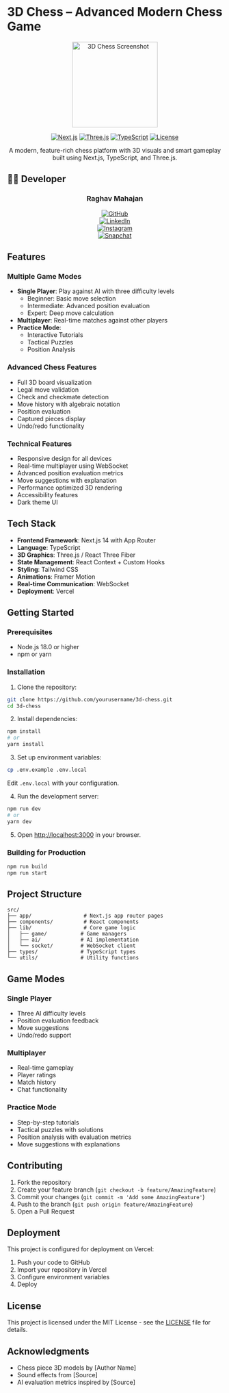 # 3D Chess – Advanced Modern Chess Game

<div align="center">
  <img src="public/screenshot.png" alt="3D Chess Screenshot" width="200"/>

  [![Next.js](https://img.shields.io/badge/Next.js-14-black?style=flat&logo=next.js)](https://nextjs.org/)
  [![Three.js](https://img.shields.io/badge/Three.js-3D-000000?style=flat&logo=three.js)](https://threejs.org/)
  [![TypeScript](https://img.shields.io/badge/TypeScript-4.0+-blue.svg?logo=typescript)](https://www.typescriptlang.org/)
  [![License](https://img.shields.io/badge/License-MIT-green.svg)](LICENSE)

  A modern, feature-rich chess platform with 3D visuals and smart gameplay built using Next.js, TypeScript, and Three.js.
</div>

## 👨‍💻 Developer

<div align="center">
  <h3>Raghav Mahajan</h3>

  [![GitHub](https://img.shields.io/badge/GitHub-s_raghv--m-black?style=flat&logo=github)](https://github.com/raghv-m)  
  [![LinkedIn](https://img.shields.io/badge/LinkedIn-Raghav_Mahajan-blue?style=flat&logo=linkedin)](https://www.linkedin.com/in/raghav-mahajan-17611b24b)  
  [![Instagram](https://img.shields.io/badge/Instagram-raghv.m__-pink?style=flat&logo=instagram)](https://instagram.com/ragh.v_)  
  [![Snapchat](https://img.shields.io/badge/Snapchat-rxaghav-yellow?style=flat&logo=snapchat)](https://snapchat.com/add/rxaghav)
</div>


## Features

### Multiple Game Modes
- **Single Player**: Play against AI with three difficulty levels
  - Beginner: Basic move selection
  - Intermediate: Advanced position evaluation
  - Expert: Deep move calculation
- **Multiplayer**: Real-time matches against other players
- **Practice Mode**:
  - Interactive Tutorials
  - Tactical Puzzles
  - Position Analysis

### Advanced Chess Features
- Full 3D board visualization
- Legal move validation
- Check and checkmate detection
- Move history with algebraic notation
- Position evaluation
- Captured pieces display
- Undo/redo functionality

### Technical Features
- Responsive design for all devices
- Real-time multiplayer using WebSocket
- Advanced position evaluation metrics
- Move suggestions with explanation
- Performance optimized 3D rendering
- Accessibility features
- Dark theme UI

## Tech Stack

- **Frontend Framework**: Next.js 14 with App Router
- **Language**: TypeScript
- **3D Graphics**: Three.js / React Three Fiber
- **State Management**: React Context + Custom Hooks
- **Styling**: Tailwind CSS
- **Animations**: Framer Motion
- **Real-time Communication**: WebSocket
- **Deployment**: Vercel

## Getting Started

### Prerequisites
- Node.js 18.0 or higher
- npm or yarn

### Installation

1. Clone the repository:
```bash
git clone https://github.com/yourusername/3d-chess.git
cd 3d-chess
```

2. Install dependencies:
```bash
npm install
# or
yarn install
```

3. Set up environment variables:
```bash
cp .env.example .env.local
```
Edit `.env.local` with your configuration.

4. Run the development server:
```bash
npm run dev
# or
yarn dev
```

5. Open [http://localhost:3000](http://localhost:3000) in your browser.

### Building for Production

```bash
npm run build
npm run start
```

## Project Structure

```
src/
├── app/                 # Next.js app router pages
├── components/          # React components
├── lib/                 # Core game logic
│   ├── game/           # Game managers
│   ├── ai/             # AI implementation
│   └── socket/         # WebSocket client
├── types/              # TypeScript types
└── utils/              # Utility functions
```

## Game Modes

### Single Player
- Three AI difficulty levels
- Position evaluation feedback
- Move suggestions
- Undo/redo support

### Multiplayer
- Real-time gameplay
- Player ratings
- Match history
- Chat functionality

### Practice Mode
- Step-by-step tutorials
- Tactical puzzles with solutions
- Position analysis with evaluation metrics
- Move suggestions with explanations

## Contributing

1. Fork the repository
2. Create your feature branch (`git checkout -b feature/AmazingFeature`)
3. Commit your changes (`git commit -m 'Add some AmazingFeature'`)
4. Push to the branch (`git push origin feature/AmazingFeature`)
5. Open a Pull Request

## Deployment

This project is configured for deployment on Vercel:

1. Push your code to GitHub
2. Import your repository in Vercel
3. Configure environment variables
4. Deploy

## License

This project is licensed under the MIT License - see the [LICENSE](LICENSE) file for details.

## Acknowledgments

- Chess piece 3D models by [Author Name]
- Sound effects from [Source]
- AI evaluation metrics inspired by [Source]
